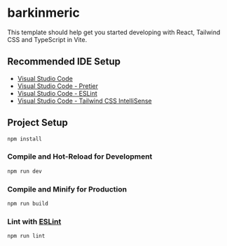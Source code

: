 # barkinmeric

This template should help get you started developing with React, Tailwind CSS and TypeScript in Vite.

## Recommended IDE Setup

-   [Visual Studio Code](https://code.visualstudio.com/)
-   [Visual Studio Code - Pretier](https://marketplace.visualstudio.com/items?itemName=esbenp.prettier-vscode)
-   [Visual Studio Code - ESLint](https://marketplace.visualstudio.com/items?itemName=dbaeumer.vscode-eslint)
-   [Visual Studio Code - Tailwind CSS IntelliSense](https://marketplace.visualstudio.com/items?itemName=bradlc.vscode-tailwindcss)

## Project Setup

```sh
npm install
```

### Compile and Hot-Reload for Development

```sh
npm run dev
```

### Compile and Minify for Production

```sh
npm run build
```

### Lint with [ESLint](https://eslint.org/)

```sh
npm run lint
```
